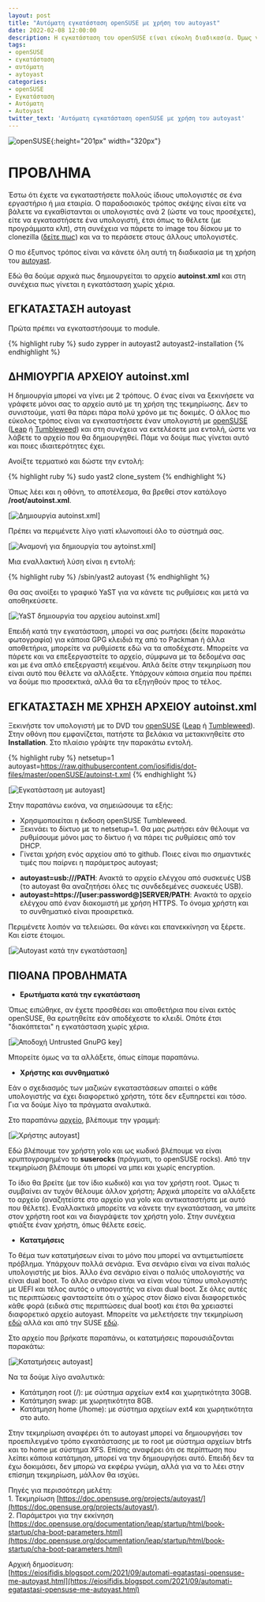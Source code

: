 ```yaml
---
layout: post
title: "Αυτόματη εγκατάσταση openSUSE με χρήση του autoyast"
date: 2022-02-08 12:00:00
description: Η εγκατάσταση του openSUSE είναι εύκολη διαδικασία. Όμως γίνεται ακόμα ευκολότερη με τη χρήση του autoyast. Γίνεται αυτόματα, χωρίς χέρια!!!
tags:
- openSUSE
- εγκατάσταση
- αυτόματη
- aytoyast
categories:
- openSUSE
- Εγκατάσταση
- Αυτόματη
- Autoyast
twitter_text: 'Αυτόματη εγκατάσταση openSUSE με χρήση του autoyast'
---
```


![openSUSE](/post_images/opensuse/opensuse-logo.png "openSUSE"){:height="201px" width="320px"}

# ΠΡΟΒΛΗΜΑ

Έστω ότι έχετε να εγκαταστήσετε πολλούς ίδιους υπολογιστές σε ένα εργαστήριο ή μια εταιρία. Ο παραδοσιακός τρόπος σκέψης είναι είτε να βάλετε να εγκαθίστανται οι υπολογιστές ανά 2 (ώστε να τους προσέχετε), είτε να εγκαταστήσετε ένα υπολογιστή, έτσι όπως το θέλετε (με προγράμματα κλπ), στη συνέχεια να πάρετε το image του δίσκου με το clonezilla ([δείτε πως](https://eiosifidis.blogspot.com/2009/08/clonezilla.html)) και να το περάσετε στους άλλους υπολογιστές.  
  
Ο πιο έξυπνος τρόπος είναι να κάνετε όλη αυτή τη διαδικασία με τη χρήση του [autoyast](https://doc.opensuse.org/projects/autoyast/).  
  
Εδώ θα δούμε αρχικά πως δημιουργείται το αρχείο **autoinst.xml** και στη συνέχεια πως γίνεται η εγκατάσταση χωρίς χέρια.  
  
## ΕΓΚΑΤΑΣΤΑΣΗ autoyast

Πρώτα πρέπει να εγκαταστήσουμε το module.  

{% highlight ruby %}
sudo zypper in autoyast2 autoyast2-installation
{% endhighlight %}

## ΔΗΜΙΟΥΡΓΙΑ ΑΡΧΕΙΟΥ autoinst.xml

Η δημιουργία μπορεί να γίνει με 2 τρόπους. Ο ένας είναι να ξεκινήσετε να γράφετε μόνοι σας το αρχείο αυτό με τη χρήση της τεκμηρίωσης. Δεν το συνιστούμε, γιατί θα πάρει πάρα πολύ χρόνο με τις δοκιμές. Ο άλλος πιο εύκολος τρόπος είναι να εγκαταστήσετε έναν υπολογιστή με [openSUSE](https://www.opensuse.org/) ([Leap](https://get.opensuse.org/leap) ή [Tumbleweed](https://get.opensuse.org/tumbleweed)) και στη συνέχεια να εκτελέσετε μια εντολή, ώστε να λάβετε το αρχείο που θα δημιουργηθεί. Πάμε να δούμε πως γίνεται αυτό και ποιες ιδιαιτερότητες έχει.  
  
Ανοίξτε τερματικό και δώστε την εντολή:  

{% highlight ruby %}
sudo yast2 clone_system
{% endhighlight %}

Όπως λέει και η οθόνη, το αποτέλεσμα, θα βρεθεί στον κατάλογο **/root/autoinst.xml**.  

[![Δημιουργία autoinst.xml](/post_images/opensuse/autoyast/autoinstall-initial.png)]

Πρέπει να περιμένετε λίγο γιατί κλωνοποιεί όλο το σύστημά σας.  

[![Αναμονή για δημιουργία του aytoinst.xml](/post_images/opensuse/autoyast/autoinstall-wait.png)]

Μια εναλλακτική λύση είναι η εντολή:  

{% highlight ruby %}
/sbin/yast2 autoyast
{% endhighlight %}

Θα σας ανοίξει το γραφικό YaST για να κάνετε τις ρυθμίσεις και μετά να αποθηκεύσετε.  

[![YaST δημιουργία του αρχείου autoinst.xml](/post_images/opensuse/autoyast/autoyast-gui.png)]

Επειδή κατά την εγκατάσταση, μπορεί να σας ρωτήσει (δείτε παρακάτω φωτογραφία) για κάποια GPG κλειδιά πχ από το Packman ή άλλα αποθετήρια, μπορείτε να ρυθμίσετε εδώ να τα αποδέχεστε. Μπορείτε να πάρετε και να επεξεργαστείτε το αρχείο, σύμφωνα με τα δεδομένα σας και με ένα απλό επεξεργαστή κειμένου. Απλά δείτε στην τεκμηρίωση που είναι αυτό που θέλετε να αλλάξετε. Υπάρχουν κάποια σημεία που πρέπει να δούμε πιο προσεκτικά, αλλά θα τα εξηγηθούν προς το τέλος.  
  
## ΕΓΚΑΤΑΣΤΑΣΗ ΜΕ ΧΡΗΣΗ ΑΡΧΕΙΟΥ autoinst.xml


Ξεκινήστε τον υπολογιστή με το DVD του [openSUSE](https://www.opensuse.org/) ([Leap](https://get.opensuse.org/leap) ή [Tumbleweed](https://get.opensuse.org/tumbleweed)). Στην οθόνη που εμφανίζεται, πατήστε τα βελάκια να μετακινηθείτε στο **Installation**. Στο πλαίσιο γράψτε την παρακάτω εντολή.  

{% highlight ruby %}
netsetup=1 autoyast=https://raw.githubusercontent.com/iosifidis/dot-files/master/openSUSE/autoinst-t.xml
{% endhighlight %}
 
[![Εγκατάσταση με autoyast](/post_images/opensuse/autoyast/autoyast-install.png)]

Στην παραπάνω εικόνα, να σημειώσουμε τα εξής:  
  
* Χρησιμοποιείται η έκδοση openSUSE Tumbleweed.  
* Ξεκινάει το δίκτυο με το netsetup=1. Θα μας ρωτήσει εάν θέλουμε να ρυθμίσουμε μόνοι μας το δίκτυο ή να πάρει τις ρυθμίσεις από τον DHCP.  
* Γίνεται χρήση ενός αρχείου από το github. Ποιες είναι πιο σημαντικές τιμές που παίρνει η παράμετρος autoyast;  
  
- **autoyast=usb:///PATH**: Ανακτά το αρχείο ελέγχου από συσκευές USB (το autoyast θα αναζητήσει όλες τις συνδεδεμένες συσκευές USB).  
- **autoyast=https://[user:password@]SERVER/PATH**: Ανακτά το αρχείο ελέγχου από έναν διακομιστή με χρήση HTTPS. Το όνομα χρήστη και το συνθηματικό είναι προαιρετικά.  
  
Περιμένετε λοιπόν να τελειώσει. Θα κάνει και επανεκκίνηση να ξέρετε. Και είστε έτοιμοι.  

[![Autoyast κατά την εγκατάσταση](/post_images/opensuse/autoyast/autoyast-installing.png)]

## ΠΙΘΑΝΑ ΠΡΟΒΛΗΜΑΤΑ

* **Ερωτήματα κατά την εγκατάσταση**  
  
Όπως ειπώθηκε, αν έχετε προσθέσει και αποθετήρια που είναι εκτός openSUSE, θα ερωτηθείτε εάν αποδέχεστε το κλειδί. Οπότε έτσι "διακόπτεται" η εγκατάσταση χωρίς χέρια.  

[![Αποδοχή Untrusted GnuPG key](/post_images/opensuse/autoyast/autoyast-untrusted.png)]

Μπορείτε όμως να τα αλλάξετε, όπως είπαμε παραπάνω.  
  
* **Χρήστης και συνθηματικό**  
  
Εάν ο σχεδιασμός των μαζικών εγκαταστάσεων απαιτεί ο κάθε υπολογιστής να έχει διαφορετικό χρήστη, τότε δεν εξυπηρετεί και τόσο. Για να δούμε λίγο τα πράγματα αναλυτικά.  
  
Στο παραπάνω [αρχείο](https://github.com/iosifidis/dot-files/blob/master/openSUSE/autoinst-t.xml), βλέπουμε την γραμμή:  

[![Χρήστης autoyast](/post_images/opensuse/autoyast/autoyast-user.png)]

Εδώ βλέπουμε τον χρήστη yolo και ως κωδικό βλέπουμε να είναι κρυπτογραφημένο το **suserocks** (πράγματι, το openSUSE rocks). Από την τεκμηρίωση βλέπουμε ότι μπορεί να μπει και χωρίς encryption.  
  
Το ίδιο θα βρείτε (με τον ίδιο κωδικό) και για τον χρήστη root. Όμως τι συμβαίνει αν τυχόν θέλουμε άλλον χρήστη; Αρχικά μπορείτε να αλλάξετε το αρχείο (αναζητείστε στο αρχείο για yolo και αντικαταστήστε με αυτό που θέλετε). Εναλλακτικά μπορείτε να κάνετε την εγκατάσταση, να μπείτε στον χρήστη root και να διαγράψετε τον χρήστη yolo. Στην συνέχεια φτιάξτε έναν χρήστη, όπως θέλετε εσείς.  
  
* **Κατατμήσεις**  
  
Το θέμα των κατατμήσεων είναι το μόνο που μπορεί να αντιμετωπίσετε πρόβλημα. Υπάρχουν πολλά σενάρια. Ένα σενάριο είναι να είναι παλιός υπολογιστής με bios. Άλλο ένα σενάριο είναι ο παλιός υπολογιστής να είναι dual boot. Το άλλο σενάριο είναι να είναι νέου τύπου υπολογιστής με UEFI και τέλος αυτός ο υποογιστής να είναι dual boot. Σε όλες αυτές τις περιπτώσεις φανταστείτε ότι ο χώρος στον δίσκο είναι διαφορετικός κάθε φορά (ειδικά στις περιπτώσεις dual boot) και έτσι θα χρειαστεί διαφορετικό αρχείο autoyast. Μπορείτε να μελετήσετε την τεκμηρίωση [εδώ](https://doc.opensuse.org/projects/autoyast/#CreateProfile-Partitioning) αλλά και από την SUSE [εδώ](https://documentation.suse.com/sles/15-SP2/html/SLES-all/cha-configuration-installation-options.html#CreateProfile-Partitioning).  
  
Στο αρχείο που βρήκατε παραπάνω, οι κατατμήσεις παρουσιάζονται παρακάτω:  

[![Κατατμήσεις autoyast](/post_images/opensuse/autoyast/autoyast-partitions.png)]

  
Να τα δούμε λίγο αναλυτικά:  
* Κατάτμηση root (/): με σύστημα αρχείων ext4 και χωρητικότητα 30GB.  
* Κατάτμηση swap: με χωρητικότητα 8GB.  
* Κατάτμηση home (/home): με σύστημα αρχείων ext4 και χωρητικότητα στο auto.  
  
Στην τεκμηρίωση αναφέρει ότι το autoyast μπορεί να δημιουργήσει τον προεπιλεγμένο τρόπο εγκατάστασης με το root με σύστημα αρχείων btrfs και το home με σύστημα XFS. Επίσης αναφέρει ότι σε περίπτωση που λείπει κάποια κατάτμηση, μπορεί να την δημιουργήσει αυτό. Επειδή δεν τα έχω δοκιμάσει, δεν μπορώ να εκφέρω γνώμη, αλλά για να το λέει στην επίσημη τεκμηρίωση, μάλλον θα ισχύει.  
  
Πηγές για περισσότερη μελέτη:  
1\. Τεκμηρίωση [https://doc.opensuse.org/projects/autoyast/](https://doc.opensuse.org/projects/autoyast/).  
2\. Παράμετροι για την εκκίνηση [https://doc.opensuse.org/documentation/leap/startup/html/book-startup/cha-boot-parameters.html](https://doc.opensuse.org/documentation/leap/startup/html/book-startup/cha-boot-parameters.html)

  
Αρχική δημοσίευση:  
[https://eiosifidis.blogspot.com/2021/09/automati-egatastasi-opensuse-me-autoyast.html](https://eiosifidis.blogspot.com/2021/09/automati-egatastasi-opensuse-me-autoyast.html)
